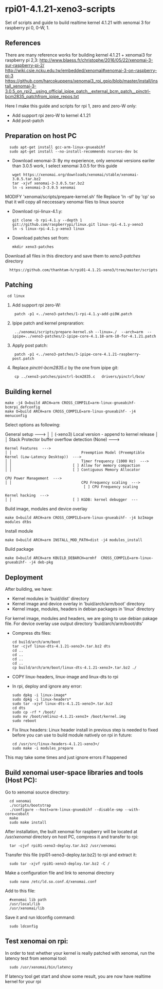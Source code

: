 # rpi01-4.1.21-xeno3-scripts
Set of scripts and guide to build realtime kernel 4.1.21 with xenomai 3 for raspberry pi 0, 0-W, 1. 

References
------------
There are many reference works for building kernel 4.1.21 + xenomai3 for raspberry pi 2,3:
http://www.blaess.fr/christophe/2016/05/22/xenomai-3-sur-raspberry-pi-2/
http://wiki.csie.ncku.edu.tw/embedded/xenomai#xenomai-3-on-raspberry-pi-3
https://github.com/harcokuppens/xenomai3_rpi_gpio/blob/master/install/install_xenomai-3-3.0.5_on_rpi2__using_official_ipipe_patch__external_bcm_patch__pinctrl-bcm2835_patchfrom_ipipe_repos.txt

Here I make this guide and scripts for rpi 1, zero and zero-W only:
- Add support rpi zero-W to kernel 4.1.21
- Add post-patch


Preparation on host PC
------------
      sudo apt-get install gcc-arm-linux-gnueabihf
      sudo apt-get install --no-install-recommends ncurses-dev bc

* Download xenomai-3: 
By my experience, only xenomai versions eariler than 3.0.5 work, I select xenomai 3.0.5 for this guide 

      wget https://xenomai.org/downloads/xenomai/stable/xenomai-3.0.5.tar.bz2
      tar -xjvf xenomai-3-3.0.5.tar.bz2
      ln -s xenomai-3-3.0.5 xenomai
MODIFY 'xenomai/scripts/prepare-kernel.sh' file
Replace 'ln -sf' by 'cp'  so that it will copy all neccessary xenomai files to linux source

* Download rpi-linux-4.1.y:

	  git clone -b rpi-4.1.y --depth 1 git://github.com/raspberrypi/linux.git linux-rpi-4.1.y-xeno3
	  ln -s linux-rpi-4.1.y-xeno3 linux
    
* Download patches set from:

	  mkdir xeno3-patches
Download all files in this directory and save them to *xeno3-patches* directory

	  https://github.com/thanhtam-h/rpi01-4.1.21-xeno3/tree/master/scripts
            
	
Patching
------------
	 cd linux
    
1. Add support rpi zero-W:

	  	patch -p1 <../xeno3-patches/1-rpi-4.1.y-add-pi0W.patch
       
2. Ipipe patch and kernel prepraration:

	  	../xenomai/scripts/prepare-kernel.sh --linux=./  --arch=arm  --ipipe=../xeno3-patches/2-ipipe-core-4.1.18-arm-10-for-4.1.21.patch
      
3. Apply post patch:

	  	patch -p1 <../xeno3-patches/3-ipipe-core-4.1.21-raspberry-post.patch
      
4. Replace *pinctrl-bcm2835.c* by the one from ipipe git:

	  	cp ../xeno3-patches/pinctrl-bcm2835.c 	drivers/pinctrl/bcm/
           
Building kernel
------------
	  
    make -j4 O=build ARCH=arm CROSS_COMPILE=arm-linux-gnueabihf- bcmrpi_defconfig
    make O=build ARCH=arm CROSS_COMPILE=arm-linux-gnueabihf- -j4 menuconfig

Select options as following:
	
  General setup  --->
	│ │                            (-xeno3) Local version - append to kernel release
	│ │                                Stack Protector buffer overflow detection (None)  --->
	 
	Kernel Features  --->
	│ │                                Preemption Model (Preemptible Kernel (Low-Latency Desktop))  --->                              
	│ │                                Timer frequency (1000 Hz)  --->   
	│ │                            [ ] Allow for memory compaction
	│ │                            [ ] Contiguous Memory Allocator

	CPU Power Management  --->
	│ │                                CPU Frequency scaling  --->
                                        [ ] CPU Frequency scaling
									
	Kernel hacking  --->
	│ │                            [ ] KGDB: kernel debugger  ---							
							
	
Build image, modules and device overlay

    make O=build ARCH=arm CROSS_COMPILE=arm-linux-gnueabihf- -j4 bzImage modules dtbs
Install module

    make O=build ARCH=arm INSTALL_MOD_PATH=dist -j4 modules_install
  
Build package

    make O=build ARCH=arm KBUILD_DEBARCH=armhf  CROSS_COMPILE=arm-linux-gnueabihf- -j4 deb-pkg   
           
Deployment
------------
After building, we have:
- Kernel modules in 'buid/dist' directory
- Kernel image and device overlay in 'buid/arch/arm/boot' directory
- Kernel image, modules, headers in debian packages in 'linux' directory

For kernel image, modules and headers, we are going to use debian pakage file. For device overlay use output directory 'buid/arch/arm/boot/dts' 

* Compress dts files:

      cd build/arch/arm/boot
      tar -cjvf linux-dts-4.1.21-xeno3+.tar.bz2 dts
      cd ..
      cd ..
      cd ..
      cd ..
      cp build/arch/arm/boot/linux-dts-4.1.21-xeno3+.tar.bz2 ./ 


* COPY linux-headers, linux-image and linux-dts to rpi

* In rpi, deploy and ignore any error:

      sudo dpkg -i linux-image*
      sudo dpkg -i linux-headers*
      sudo tar -xjvf linux-dts-4.1.21-xeno3+.tar.bz2
      cd dts
      sudo cp -rf * /boot/
      sudo mv /boot/vmlinuz-4.1.21-xeno3+ /boot/kernel.img
      sudo reboot

* Fix linux headers:
 Linux header install in previous step is needed to fixed before you can use to build module natively on rpi in future:
    
      cd /usr/src/linux-headers-4.1.21-xeno3+/
      sudo make -i modules_prepare
      
This may take some times and just ignore errors if happened 

Build xenomai user-space libraries and tools (Host PC):
------------
Go to xenomai source directory:

      cd xenomai
      ./scripts/bootstrap
      ./configure --host=arm-linux-gnueabihf --disable-smp --with-core=cobalt
      make
      sudo make install
After installation, the built xenomai for raspberry will be located at */usr/xenomai* directory on host PC, compress it and transfer to rpi:

      tar -cjvf rpi01-xeno3-deploy.tar.bz2 /usr/xenomai
Transfer this file (rpi01-xeno3-deploy.tar.bz2) to rpi and extract it:

      sudo tar -xjvf rpi01-xeno3-deploy.tar.bz2 -C /
Make a configuration file and link to xenomai directory
    
      sudo nano /etc/ld.so.conf.d/xenomai.conf
Add to this file:
  
      #xenomai lib path
      /usr/local/lib
      /usr/xenomai/lib
Save it and run ldconfig command:

      sudo ldconfig
      
      
Test xenomai on rpi:
------------      
In order to test whether your kernel is really patched with xenomai, run the latency test from xenomai tool:

      sudo /usr/xenomai/bin/latency
If latency tool get start and show some result, you are now have realtime kernel for your rpi

      

